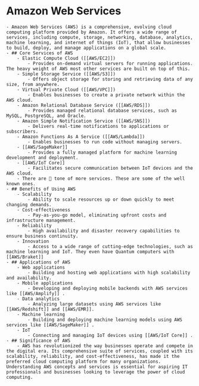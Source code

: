 # Amazon Web Services
	- Amazon Web Services (AWS) is a comprehensive, evolving cloud computing platform provided by Amazon. It offers a wide range of services, including compute, storage, networking, database, analytics, machine learning, and internet of things (IoT), that allow businesses to build, deploy, and manage applications on a global scale.
	- ## Core Services of AWS
		- Elastic Compute Cloud ([[AWS/EC2]])
			- Provides on-demand virtual servers for running applications. The heavy weight of AWS most other services are built on top of this.
		- Simple Storage Service ([[AWS/S3]])
			- Offers object storage for storing and retrieving data of any size, from anywhere.
		- Virtual Private Cloud ([[AWS/VPC]])
			- Enables businesses to create a private network within the AWS cloud.
		- Amazon Relational Database Service ([[AWS/RDS]])
			- Provides managed relational database services, such as MySQL, PostgreSQL, and Oracle.
		- Amazon Simple Notification Service ([[AWS/SNS]])
			- Delivers real-time notifications to applications or subscribers.
		- Amazon Functions As A Service ([[AWS/Lambda]])
			- Enables businesses to run code without managing servers.
		- [[AWS/SageMaker]]
			- Provides a fully managed platform for machine learning development and deployment.
		- [[AWS/IoT Core]]
			- Facilitates secure communication between IoT devices and the AWS cloud.
		- There are 💩 tone of more services. These are some of the well known ones.
	- ## Benefits of Using AWS
		- Scalability
			- Ability to scale resources up or down quickly to meet changing demands.
		- Cost-effectiveness
			- Pay-as-you-go model, eliminating upfront costs and infrastructure management.
		- Reliability
			- High availability and disaster recovery capabilities to ensure business continuity.
		- Innovation
			- Access to a wide range of cutting-edge technologies, such as machine learning and IoT. They even have Quantum computers with [[AWS/Braket]]
	- ## Applications of AWS
		- Web applications
			- Building and hosting web applications with high scalability and availability.
		- Mobile applications
			- Developing and deploying mobile backends with AWS services like [[AWS/Amplify]] .
		- Data analytics
			- Analyzing large datasets using AWS services like [[AWS/Redshift]] and [[AWS/EMR]].
		- Machine learning
			- Building and deploying machine learning models using AWS services like [[AWS/SageMaker]] .
		- IoT
			- Connecting and managing IoT devices using [[AWS/IoT Core]] .
	- ## Significance of AWS
		- AWS has revolutionized the way businesses operate and compete in the digital era. Its comprehensive suite of services, coupled with its scalability, reliability, and cost-effectiveness, has made it the preferred cloud computing platform for many organizations. Understanding AWS concepts and services is essential for aspiring IT professionals and businesses looking to leverage the power of cloud computing.